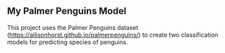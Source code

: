 ## My Palmer Penguins Model

This project uses the Palmer Penguins dataset (https://allisonhorst.github.io/palmerpenguins/) to create two classification models for predicting species of penguins.
